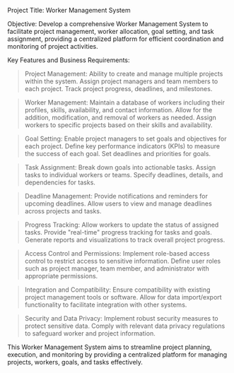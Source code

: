 Project Title: Worker Management System

Objective:
Develop a comprehensive Worker Management System to facilitate project management,
worker allocation, goal setting, and task assignment,
providing a centralized platform for efficient coordination and monitoring of project activities.

Key Features and Business Requirements:

> Project Management:
    Ability to create and manage multiple projects within the system.
    Assign project managers and team members to each project.
    Track project progress, deadlines, and milestones.

> Worker Management:
    Maintain a database of workers including their profiles,
    skills, availability, and contact information.
    Allow for the addition, modification, and removal of workers as needed.
    Assign workers to specific projects based on their skills and availability.

> Goal Setting:
    Enable project managers to set goals and objectives for each project.
    Define key performance indicators (KPIs) to measure the success of each goal.
    Set deadlines and priorities for goals.

> Task Assignment:
    Break down goals into actionable tasks.
    Assign tasks to individual workers or teams.
    Specify deadlines, details, and dependencies for tasks.

> Deadline Management:
    Provide notifications and reminders for upcoming deadlines.
    Allow users to view and manage deadlines across projects and tasks.

> Progress Tracking:
    Allow workers to update the status of assigned tasks.
    Provide "real-time" progress tracking for tasks and goals.
    Generate reports and visualizations to track overall project progress.

> Access Control and Permissions:
    Implement role-based access control to restrict access to sensitive information.
    Define user roles such as project manager, team member,
    and administrator with appropriate permissions.

> Integration and Compatibility:
    Ensure compatibility with existing project management tools or software.
    Allow for data import/export functionality to facilitate integration with other systems.

> Security and Data Privacy:
    Implement robust security measures to protect sensitive data.
    Comply with relevant data privacy regulations to safeguard worker and project information.


This Worker Management System aims to streamline project planning, execution, and monitoring
by providing a centralized platform for managing projects, workers, goals, and tasks effectively.
